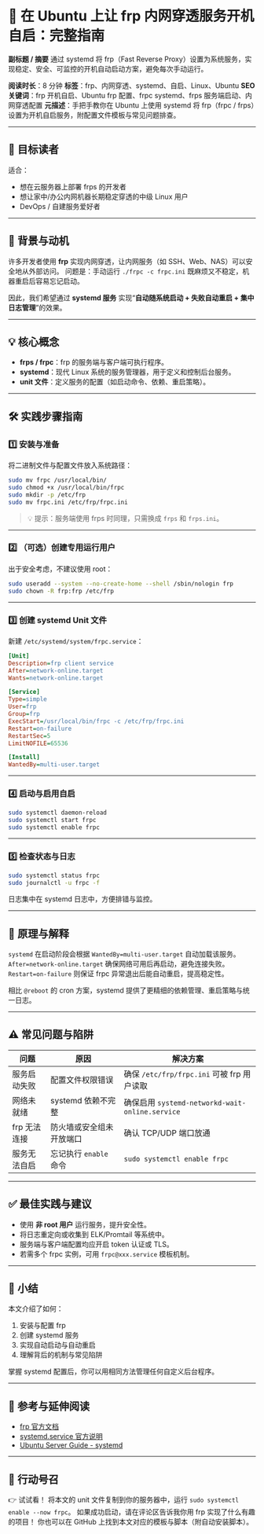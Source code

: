 # 🚀 在 Ubuntu 上让 frp 内网穿透服务开机自启：完整指南

**副标题 / 摘要**
通过 systemd 将 frp（Fast Reverse Proxy）设置为系统服务，实现稳定、安全、可监控的开机自动启动方案，避免每次手动运行。

**阅读时长**：8 分钟
**标签**：frp、内网穿透、systemd、自启、Linux、Ubuntu
**SEO 关键词**：frp 开机自启、Ubuntu frp 配置、frpc systemd、frps 服务端启动、内网穿透配置
**元描述**：手把手教你在 Ubuntu 上使用 systemd 将 frp（frpc / frps）设置为开机自启服务，附配置文件模板与常见问题排查。

---

## 🎯 目标读者

适合：

* 想在云服务器上部署 frps 的开发者
* 想让家中/办公内网机器长期稳定穿透的中级 Linux 用户
* DevOps / 自建服务爱好者

---

## 🧩 背景与动机

许多开发者使用 **frp** 实现内网穿透，让内网服务（如 SSH、Web、NAS）可以安全地从外部访问。
问题是：手动运行 `./frpc -c frpc.ini` 既麻烦又不稳定，机器重启后容易忘记启动。

因此，我们希望通过 **systemd 服务** 实现“**自动随系统启动 + 失败自动重启 + 集中日志管理**”的效果。

---

## 💡 核心概念

* **frps / frpc**：frp 的服务端与客户端可执行程序。
* **systemd**：现代 Linux 系统的服务管理器，用于定义和控制后台服务。
* **unit 文件**：定义服务的配置（如启动命令、依赖、重启策略）。

---

## 🛠️ 实践步骤指南

### 1️⃣ 安装与准备

将二进制文件与配置文件放入系统路径：

```bash
sudo mv frpc /usr/local/bin/
sudo chmod +x /usr/local/bin/frpc
sudo mkdir -p /etc/frp
sudo mv frpc.ini /etc/frp/frpc.ini
```

> 💡 提示：服务端使用 frps 时同理，只需换成 `frps` 和 `frps.ini`。

---

### 2️⃣ （可选）创建专用运行用户

出于安全考虑，不建议使用 root：

```bash
sudo useradd --system --no-create-home --shell /sbin/nologin frp
sudo chown -R frp:frp /etc/frp
```

---

### 3️⃣ 创建 systemd Unit 文件

新建 `/etc/systemd/system/frpc.service`：

```ini
[Unit]
Description=frp client service
After=network-online.target
Wants=network-online.target

[Service]
Type=simple
User=frp
Group=frp
ExecStart=/usr/local/bin/frpc -c /etc/frp/frpc.ini
Restart=on-failure
RestartSec=5
LimitNOFILE=65536

[Install]
WantedBy=multi-user.target
```

---

### 4️⃣ 启动与启用自启

```bash
sudo systemctl daemon-reload
sudo systemctl start frpc
sudo systemctl enable frpc
```

---

### 5️⃣ 检查状态与日志

```bash
sudo systemctl status frpc
sudo journalctl -u frpc -f
```

日志集中在 systemd 日志中，方便排错与监控。

---

## 🧠 原理与解释

`systemd` 在启动阶段会根据 `WantedBy=multi-user.target` 自动加载该服务。
`After=network-online.target` 确保网络可用后再启动，避免连接失败。
`Restart=on-failure` 则保证 frpc 异常退出后能自动重启，提高稳定性。

相比 `@reboot` 的 cron 方案，systemd 提供了更精细的依赖管理、重启策略与统一日志。

---

## ⚠️ 常见问题与陷阱

| 问题       | 原因               | 解决方案                                        |
| -------- | ---------------- | ------------------------------------------- |
| 服务启动失败   | 配置文件权限错误         | 确保 `/etc/frp/frpc.ini` 可被 frp 用户读取          |
| 网络未就绪    | systemd 依赖不完整    | 确保启用 `systemd-networkd-wait-online.service` |
| frp 无法连接 | 防火墙或安全组未开放端口     | 确认 TCP/UDP 端口放通                             |
| 服务无法自启   | 忘记执行 `enable` 命令 | `sudo systemctl enable frpc`                |

---

## ✅ 最佳实践与建议

* 使用 **非 root 用户** 运行服务，提升安全性。
* 将日志重定向或收集到 ELK/Promtail 等系统中。
* 服务端与客户端配置均应开启 token 认证或 TLS。
* 若需多个 frpc 实例，可用 `frpc@xxx.service` 模板机制。

---

## 🧾 小结

本文介绍了如何：

1. 安装与配置 frp
2. 创建 systemd 服务
3. 实现自动启动与自动重启
4. 理解背后的机制与常见陷阱

掌握 systemd 配置后，你可以用相同方法管理任何自定义后台程序。

---

## 🔗 参考与延伸阅读

* [frp 官方文档](https://github.com/fatedier/frp)
* [systemd.service 官方说明](https://www.freedesktop.org/software/systemd/man/systemd.service.html)
* [Ubuntu Server Guide - systemd](https://ubuntu.com/server/docs/service-systemd)

---

## 💬 行动号召

👉 试试看！
将本文的 unit 文件复制到你的服务器中，运行 `sudo systemctl enable --now frpc`。
如果成功启动，请在评论区告诉我你用 frp 实现了什么有趣的项目！
你也可以在 GitHub 上找到本文对应的模板与脚本（附自动安装脚本）。

